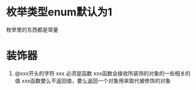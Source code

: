 # 枚举类型enum默认为1
枚举里的东西都是常量


# 装饰器
1. @xxx开头的字符
xxx 必须是函数
xxx函数会接收所装饰的对象的一些相关的值
xxx函数要么不返回值，要么返回一个对象用来取代被修饰的对象
